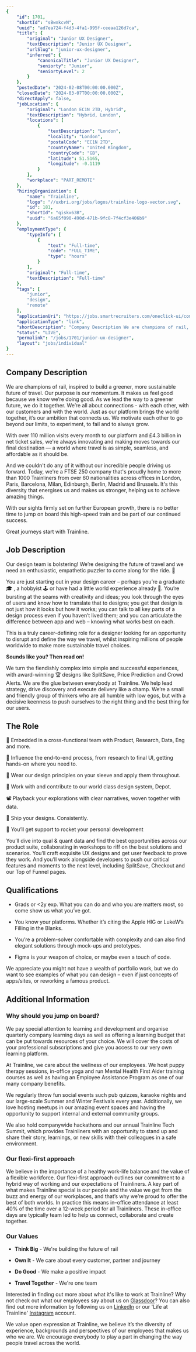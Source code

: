 ```yaml
---
{
	"id": 1701,
	"shortId": "sBwnkcvN",
	"uuid": "ad7ea724-f4d3-4fa1-995f-ceeaa126d7ca",
	"title": {
		"original": "Junior UX Designer",
		"textDescription": "Junior UX Designer",
		"urlSlug": "junior-ux-designer",
		"inferred": {
			"canonicalTitle": "Junior UX Designer",
			"seniorty": "Junior",
			"seniortyLevel": 2
		}
	},
	"postedDate": "2024-02-08T00:00:00.000Z",
	"closedDate": "2024-03-07T00:00:00.000Z",
	"directApply": false,
	"jobLocation": {
		"original": "London EC1N 2TD, Hybrid",
		"textDescription": "Hybrid, London",
		"locations": [
			{
				"textDescription": "London",
				"locality": "London",
				"postalCode": "EC1N 2TD",
				"countryName": "United Kingdom",
				"countryCode": "GB",
				"latitude": 51.5165,
				"longitude": -0.1119
			}
		],
		"workplace": "PART_REMOTE"
	},
	"hiringOrganization": {
		"name": "Trainline",
		"logo": "//uxbri.org/jobs/logos/trainline-logo-vector.svg",
		"id": 181,
		"shortId": "qiskx63B",
		"uuid": "6a65f090-490d-471b-9fc8-7f4cf3e406b9"
	},
	"employmentType": {
		"typeInfo": [
			{
				"text": "Full-time",
				"code": "FULL_TIME",
				"type": "hours"
			}
		],
		"original": "Full-time",
		"textDescription": "Full-time"
	},
	"tags": [
		"junior",
		"design",
		"remote"
	],
	"applicationUri": "https://jobs.smartrecruiters.com/oneclick-ui/company/Trainline/publication/ada001fb-7074-4f0c-a59d-04d9b712390d?dcr_ci=Trainline",
	"applicationType": "link",
	"shortDescription": "Company Description We are champions of rail, inspired to build a greener, more sustainable future of travel. Our purpose is our momentum. It makes us feel good because we know we’re’ doing good. As",
	"status": "LIVE",
	"permalink": "/jobs/1701/junior-ux-designer",
	"layout": "jobs/individual"
}
---
```

<h2>Company Description</h2><p>We are champions of rail, inspired to build a greener, more sustainable future of travel. Our purpose is our momentum. It makes us feel good because we know we’re doing good. As we lead the way to a greener future, we do it together. We’re all about connections - with each other, with our customers and with the world. Just as our platform brings the world together, it’s our ambition that connects us. We motivate each other to go beyond our limits, to experiment, to fail and to always grow.</p><p>With over 110 million visits every month to our platform and £4.3 billion in net ticket sales, we're always innovating and making moves towards our final destination — a world where travel is as simple, seamless, and affordable as it should be.</p><p>And we couldn't do any of it without our incredible people driving us forward. Today, we're a FTSE 250 company that's proudly home to more than 1000 Trainliners from over 60 nationalities across offices in London, Paris, Barcelona, Milan, Edinburgh, Berlin, Madrid and Brussels. It's this diversity that energises us and makes us stronger, helping us to achieve amazing things.</p><p>With our sights firmly set on further European growth, there is no better time to jump on board this high-speed train and be part of our continued success.</p><p>Great journeys start with Trainline.</p><h2>Job Description</h2><p>Our design team is bolstering! We’re designing the future of travel and we need an enthusiastic, empathetic puzzler to come along for the ride. 🚆</p><p>You are just starting out in your design career – perhaps you’re a graduate 🎓 , a hobbyist 🕹 or have had a little world experience already 🏢. You’re bursting at the seams with creativity and ideas; you look through the eyes of users and know how to translate that to designs; you get that design is not just how it looks but how it works; you can talk to all key parts of a design process even if you haven’t lived them; and you can articulate the difference between app and web – knowing what works best on each.</p><p>This is a truly career-defining role for a designer looking for an opportunity to disrupt and define the way we travel, whilst inspiring millions of people worldwide to make more sustainable travel choices.</p><p><strong>Sounds like you? Then read on!</strong></p><p>We turn the fiendishly complex into simple and successful experiences, with award-winning 🏆 designs like SplitSave, Price Prediction and Crowd Alerts. We are the glue between everybody at Trainline. We help lead strategy, drive discovery and execute delivery like a champ. We’re a small and friendly group of thinkers who are all humble with low egos, but with a decisive keenness to push ourselves to the right thing and the best thing for our users.</p><h2>The Role</h2><p>💚 Embedded in a cross-functional team with Product, Research, Data, Eng and more.</p><p>🎨 Influence the end-to-end process, from research to final UI, getting hands-on where you need to.</p><p>📣 Wear our design principles on your sleeve and apply them throughout.</p><p>🔄 Work with and contribute to our world class design system, Depot.</p><p>📽 Playback your explorations with clear narratives, woven together with data.</p><p>🚀 Ship your designs. Consistently.</p><p>🤗 You’ll get support to rocket your personal development</p><p>You’ll dive into qual &amp; quant data and find the best opportunities across our product suite, collaborating in workshops to riff on the best solutions and scenarios. You’ll craft exquisite UX designs and get user feedback to prove they work. And you’ll work alongside developers to push our critical features and moments to the next level, including SplitSave, Checkout and our Top of Funnel pages.</p><h2>Qualifications</h2><ul><li><p>Grads or &lt;2y exp. What you can do and who you are matters most, so come show us what you’ve got.</p></li><li><p>You know your platforms. Whether it’s citing the Apple HIG or LukeW’s Filling in the Blanks.</p></li><li><p>You’re a problem-solver comfortable with complexity and can also find elegant solutions through mock-ups and prototypes.</p></li><li><p>Figma is your weapon of choice, or maybe even a touch of code.</p></li></ul><p>We appreciate you might not have a wealth of portfolio work, but we do want to see examples of what you can design – even if just concepts of apps/sites, or reworking a famous product.</p><h2>Additional Information</h2><h3>Why should you jump on board?</h3><p>We pay special attention to learning and development and organise quarterly company learning days as well as offering a learning budget that can be put towards resources of your choice. We will cover the costs of your professional subscriptions and give you access to our very own learning platform.</p><p>At Trainline, we care about the wellness of our employees. We host puppy therapy sessions, in-office yoga and run Mental Health First Aider training courses as well as having an Employee Assistance Program as one of our many company benefits.</p><p>We regularly throw fun social events such pub quizzes, karaoke nights and our large-scale Summer and Winter Festivals every year. Additionally, we love hosting meetups in our amazing event spaces and having the opportunity to support internal and external community groups.</p><p>We also hold companywide hackathons and our annual Trainline Tech Summit, which provides Trainliners with an opportunity to stand up and share their story, learnings, or new skills with their colleagues in a safe environment.</p><h3>Our flexi-first approach</h3><p>We believe in the importance of a healthy work-life balance and the value of a flexible workforce. Our flexi-first approach outlines our commitment to a hybrid way of working and our expectations of Trainliners. A key part of what makes Trainline special is our people and the value we get from the buzz and energy of our workplaces, and that’s why we’re proud to offer the best of both worlds. In practice this means in–office attendance at least 40% of the time over a 12-week period for all Trainliners. These in-office days are typically team led to help us connect, collaborate and create together.</p><h3><strong>Our Values&nbsp;</strong></h3><ul><li><p><strong>Think Big</strong> - We're building the future of rail&nbsp;</p></li><li><p><strong>Own It</strong> - We care about every customer, partner and journey&nbsp;</p></li><li><p><strong>Do Good</strong> - We make a positive impact&nbsp;</p></li><li><p><strong>Travel Together</strong> - We're one team&nbsp;</p></li></ul><p>Interested in finding out more about what it's like to work at Trainline? Why not check out what our employees say about us on <a target="_blank" rel="noopener noreferrer nofollow" href="https://www.glassdoor.co.uk/Overview/Working-at-Trainline-EI_IE249203.11,20.htm">Glassdoor</a>? You can also find out more information by following us on <a target="_blank" rel="noopener noreferrer nofollow" href="https://www.linkedin.com/company/trainline/">LinkedIn</a> or our 'Life at Trainline' <a target="_blank" rel="noopener noreferrer nofollow" href="https://www.instagram.com/lifeattrainline/">Instagram</a> account.&nbsp;&nbsp;</p><p>We value open expression at Trainline, we believe it’s the diversity of experience, backgrounds and perspectives of our employees that makes us who we are. We encourage everybody to play a part in changing the way people travel across the world.&nbsp;</p>
